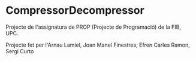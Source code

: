 # CompressorDecompressor
Projecte de l'assignatura de PROP (Projecte de Programació) de la FIB, UPC.

Projecte fet per l'Arnau Lamiel, Joan Manel Finestres, Efren Carles Ramon, Sergi Curto
